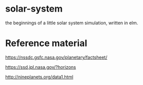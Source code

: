 # solar-system

the beginnings of a little solar system simulation, written in elm.

# Reference material

https://nssdc.gsfc.nasa.gov/planetary/factsheet/

https://ssd.jpl.nasa.gov/?horizons

http://nineplanets.org/data1.html
